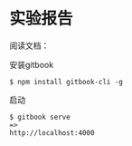 # 实验报告

阅读文档：

安装gitbook

```
$ npm install gitbook-cli -g
```

启动

```
$ gitbook serve
=>
http://localhost:4000
```